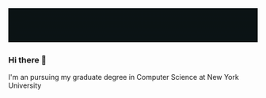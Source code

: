 <center> <img src="header.gif"></center>

### Hi there 👋

I'm an pursuing my graduate degree in Computer Science at New York University
<!---
I’m currently learning Flutter, with my areas of interest being Computer Vision and Deep Learning. I've worked on Designing and developing Front-End User Interfaces with Figma for both Mobile and Web Applications, and I've had some experience developing Flutter applications for personal projects as well

In my free time, you can find me helping fellow Guardians reclaim lost sectors and fend off the Darkness, in the world of Destiny 2 

<!--
**pxndey/pxndey** is a ✨ _special_ ✨ repository because its `README.md` (this file) appears on your GitHub profile.

Here are some ideas to get you started:

- 🔭 I’m currently working on ...
- 🌱 I’m currently learning ...
- 👯 I’m looking to collaborate on ...
- 🤔 I’m looking for help with ...
- 💬 Ask me about ...
- 📫 How to reach me: ...
- 😄 Pronouns: ...
- ⚡ Fun fact: ...
-->
